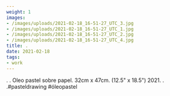 ```yaml
---
weight: 1
images:
- /images/uploads/2021-02-18_16-51-27_UTC_3.jpg
- /images/uploads/2021-02-18_16-51-27_UTC_1.jpg
- /images/uploads/2021-02-18_16-51-27_UTC_2.jpg
- /images/uploads/2021-02-18_16-51-27_UTC_4.jpg
title: .
date: 2021-02-18
tags:
- work
---
```


.
.
Oleo pastel sobre papel.
32cm x 47cm. (12.5" x 18.5")
2021.
.
.#pasteldrawing #óleopastel
